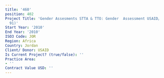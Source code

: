 ```yaml
---
title: '460'
position: 402
Project Title: 'Gender Assesments STTA & TTO: Gender  Assessment USAID/Jordan(TDY
  91)'
Start Year: '2010'
End Year: '2010'
ISO3 Code: JOR
Region: Africa
Country: Jordan
Client/ Donor: USAID
Is Current Project? (true/false): ''
Practice Area:
- ''
Contract Value USD: ''
---
```


